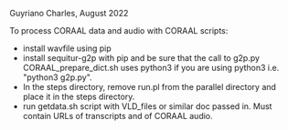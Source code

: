 Guyriano Charles, August 2022

To process CORAAL data and audio with CORAAL scripts:
- install wavfile using pip
- install sequitur-g2p with pip and be sure that the call to g2p.py CORAAL_prepare_dict.sh uses python3 if you are using python3 i.e. "python3 g2p.py".
- In the steps directory, remove run.pl from the parallel directory and place it in the steps directory.
- run getdata.sh script with VLD_files or similar doc passed in. Must contain URLs of transcripts and of CORAAL audio.


